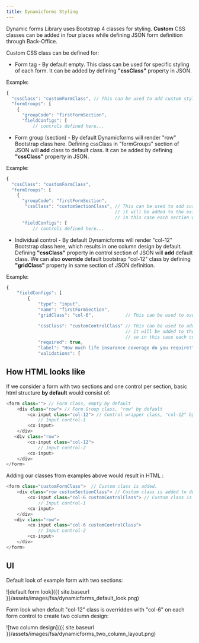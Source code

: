 ```yaml
---
title: Dynamicforms Styling
---
```


Dynamic forms Library uses Bootstrap 4 classes for styling. **Custom** CSS classes can be added in four places while defining JSON form definition through Back-Office.

Custom CSS class can be defined for:

- Form tag - By default empty. This class can be used for specific styling of each form. It can be added by defining **"cssClass"** property in JSON.

Example:
```typescript
{
  "cssClass": "customFormClass", // This can be used to add custom styling class on the form tag
  "formGroups": [
    {
      "groupCode": "firstFormSection",
      "fieldConfigs": [
          // controls defined here...
```

- Form group (section) - By default Dynamicforms will render "row" Bootstrap class here. Defining cssClass in "formGroups" section of JSON will **add** class to default class. It can be added by defining **"cssClass"** property in JSON.

Example:
```typescript
{
  "cssClass": "customFormClass",
  "formGroups": [
    {
      "groupCode": "firstFormSection",
       "cssClass": "customSectionClass", // This can be used to add custom styling class to the section (Form Group),
                                         // it will be added to the existing bootstrap's "row" class,
                                         // in this case each section would have "row customSectionClass".
      "fieldConfigs": [
          // controls defined here...
```

- Individual control - By default Dynamicforms will render "col-12" Bootstrap class here, which results in one column design by default. Defining **"cssClass"** property in control section of JSON will **add** default class.
We can also **override** default bootstrap "col-12" class by defining **"gridClass"** property in same section of JSON definition.

Example:
```typescript
{
    "fieldConfigs": [
        {
            "type": "input",
            "name": "firstFormSection",
            "gridClass": "col-6",            // This can be used to override the default FSA (col-12) 1-column layout

            "cssClass": "customControlClass" // This can be used to add custom styling class to control,
                                             // it will be added to the existing bootstrap's "col-6" class,
                                             // so in this case each control would have "col-6 customControlClass"
            "required": true,
            "label": "How much life insurance coverage do you require?",
            "validations": [
```
## How HTML looks like

If we consider a form with two sections and one control per section, basic html structure **by default** would consist of:

```typescript
<form class=""> // Form class, empty by default
    <div class="row"> // Form Group class, "row" by default
        <cx-input class="col-12"> // Control wrapper class, "col-12" by default  
            // Input control-1
        <cx-input>
    </div>
   <div class="row">
        <cx-input class="col-12">   
            // Input control-2
        <cx-input>
    </div>
</form>
```
Adding our classes from examples above would result in HTML :

```typescript
<form class="customFormClass">  // Custom class is added.
    <div class="row customSectionClass"> // Custom class is added to default class.
        <cx-input class="col-6 customControlClass"> // Custom class is added to default class, and grid class is REPLACED
            // Input control-1
        <cx-input>
    </div>
   <div class="row">
        <cx-input class="col-6 customControlClass">   
            // Input control-2
        <cx-input>
    </div>
</form>
```

## UI

Default look of example form with two sections:

![default form look]({{ site.baseurl }}/assets/images/fsa/dynamicforms_default_look.png)

Form look when default "col-12" class is overridden with "col-6" on each form control to create two column design:

![two column design]({{ site.baseurl }}/assets/images/fsa/dynamicforms_two_column_layout.png)